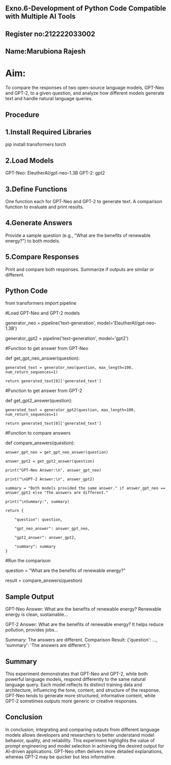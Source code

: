 ## Exno.6-Development of Python Code Compatible with Multiple AI Tools

## Register no:212222033002
## Name:Marubiona Rajesh

# Aim:

To compare the responses of two open-source language models, GPT-Neo and GPT-2, to a given question, and analyze how different models generate text and handle natural language queries.

## Procedure

## 1.Install Required Libraries

pip install transformers torch

## 2.Load Models

GPT-Neo: EleutherAI/gpt-neo-1.3B 
GPT-2: gpt2

## 3.Define Functions

One function each for GPT-Neo and GPT-2 to generate text.
A comparison function to evaluate and print results.

## 4.Generate Answers

Provide a sample question (e.g., "What are the benefits of renewable energy?") to both models.

## 5.Compare Responses

Print and compare both responses.
Summarize if outputs are similar or different.

## Python Code

from transformers import pipeline

#Load GPT-Neo and GPT-2 models

generator_neo = pipeline('text-generation', model='EleutherAI/gpt-neo-1.3B')

generator_gpt2 = pipeline('text-generation', model='gpt2')

#Function to get answer from GPT-Neo

def get_gpt_neo_answer(question):

    generated_text = generator_neo(question, max_length=100, num_return_sequences=1)
    
    return generated_text[0]['generated_text']

#Function to get answer from GPT-2

def get_gpt2_answer(question):

    generated_text = generator_gpt2(question, max_length=100, num_return_sequences=1)
    
    return generated_text[0]['generated_text']

#Function to compare answers

def compare_answers(question):

    answer_gpt_neo = get_gpt_neo_answer(question)
    
    answer_gpt2 = get_gpt2_answer(question)
    
    print("GPT-Neo Answer:\n", answer_gpt_neo)
    
    print("\nGPT-2 Answer:\n", answer_gpt2) 
    
    summary = "Both models provided the same answer." if answer_gpt_neo == answer_gpt2 else "The answers are different."
    
    print("\nSummary:", summary)
    
    return {
    
        "question": question,
        
        "gpt_neo_answer": answer_gpt_neo,
        
        "gpt2_answer": answer_gpt2,
        
        "summary": summary
    }

#Run the comparison

question = "What are the benefits of renewable energy?"

result = compare_answers(question)

## Sample Output

GPT-Neo Answer:
 What are the benefits of renewable energy? Renewable energy is clean, sustainable...

GPT-2 Answer:
 What are the benefits of renewable energy? It helps reduce pollution, provides jobs...

Summary: The answers are different.
Comparison Result: {'question': ..., 'summary': 'The answers are different.'}

## Summary

This experiment demonstrates that GPT-Neo and GPT-2, while both powerful language models, respond differently to the same natural language query. Each model reflects its distinct training data and architecture, influencing the tone, content, and structure of the response. GPT-Neo tends to generate more structured, informative content, while GPT-2 sometimes outputs more generic or creative responses.

## Conclusion

In conclusion, integrating and comparing outputs from different language models allows developers and researchers to better understand model behavior, quality, and reliability. This experiment highlights the value of prompt engineering and model selection in achieving the desired output for AI-driven applications. GPT-Neo often delivers more detailed explanations, whereas GPT-2 may be quicker but less informative.
